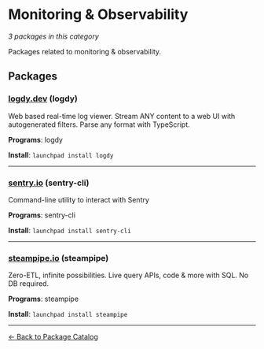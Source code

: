 # Monitoring & Observability

*3 packages in this category*

Packages related to monitoring & observability.

## Packages

### [logdy.dev](../packages/logdy.dev/index.md) (logdy)

Web based real-time log viewer. Stream ANY content to a web UI with autogenerated filters. Parse any format with TypeScript.

**Programs**: logdy

**Install**: `launchpad install logdy`

---

### [sentry.io](../packages/sentry.io/index.md) (sentry-cli)

Command-line utility to interact with Sentry

**Programs**: sentry-cli

**Install**: `launchpad install sentry-cli`

---

### [steampipe.io](../packages/steampipe.io/index.md) (steampipe)

Zero-ETL, infinite possibilities. Live query APIs, code & more with SQL. No DB required.

**Programs**: steampipe

**Install**: `launchpad install steampipe`

---

[← Back to Package Catalog](../package-catalog.md)
